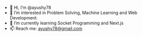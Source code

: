 - 👋 Hi, I’m @ayushy78
- 👀 I’m interested in Problem Solving, Machine Learning and Web Development.
- 🌱 I’m currently learning Socket Programming and Next.js
- 📫 Reach me: ayushy78@gmail.com

<!---
ayushy78/ayushy78 is a ✨ special ✨ repository because its `README.md` (this file) appears on your GitHub profile.
You can click the Preview link to take a look at your changes.
--->
